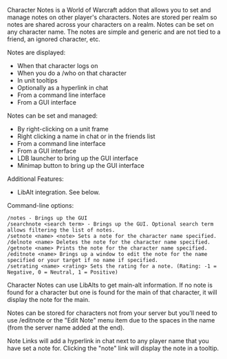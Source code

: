 
Character Notes is a World of Warcraft addon that allows you to set and manage notes on other player's characters. Notes are stored per realm so notes are shared across your characters on a realm. Notes can be set on any character name. The notes are simple and generic and are not tied to a friend, an ignored character, etc.

Notes are displayed:

* When that character logs on
* When you do a /who on that character
* In unit tooltips
* Optionally as a hyperlink in chat
* From a command line interface
* From a GUI interface 

Notes can be set and managed:

* By right-clicking on a unit frame
* Right clicking a name in chat or in the friends list
* From a command line interface
* From a GUI interface
* LDB launcher to bring up the GUI interface
* Minimap button to bring up the GUI interface 

Additional Features:

* LibAlt integration. See below. 

Command-line options:

    /notes - Brings up the GUI
    /searchnote <search term> - Brings up the GUI. Optional search term allows filtering the list of notes.
    /setnote <name> <note> Sets a note for the character name specified.
    /delnote <name> Deletes the note for the character name specified.
    /getnote <name> Prints the note for the character name specified.
    /editnote <name> Brings up a window to edit the note for the name specified or your target if no name if specified. 
    /setrating <name> <rating> Sets the rating for a note. (Rating: -1 = Negative, 0 = Neutral, 1 = Positive)

Character Notes can use LibAlts to get main-alt information. If no note is found for a character but one is found for the main of that character, it will display the note for the main.

Notes can be stored for characters not from your server but you'll need to use /editnote or the "Edit Note" menu item due to the spaces in the name (from the server name added at the end).

Note Links will add a hyperlink in chat next to any player name that you have set a note for. Clicking the "note" link will display the note in a tooltip.